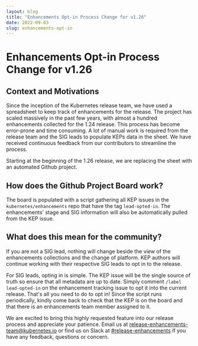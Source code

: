 ```yaml
---
layout: blog
title: "Enhancements Opt-in Process Change for v1.26"
date: 2022-09-03
slug: enhancements-opt-in
---
```


# Enhancements Opt-in Process Change for v1.26 

## Context and Motivations
Since the inception of the Kubernetes release team, we have used a spreadsheet to keep track of enhancements for the release. The project has scaled massively in the past few years, with almost a hundred enhancements collected for the 1.24 release. This process has become error-prone and time consuming. A lot of manual work is required from the release team and the SIG leads to populate KEPs data in the sheet. We have received continuous feedback from our contributors to streamline the process.

Starting at the beginning of the 1.26 release, we are replacing the sheet with an automated Github project.

## How does the Github Project Board work?

The board is populated with a script gathering all KEP issues in the `kubernetes/enhancements` repo that have the tag `lead-opted-in`. The enhancements' stage and SIG information will also be automatically pulled from the KEP issue.


## What does this mean for the community?

If you are not a SIG lead, nothing will change beside the view of the enhancements collections and the change of platform. KEP authors will continue working with their respective SIG leads to opt in to the release.

For SIG leads, opting in is simple. The KEP issue will be the single source of truth so ensure that all metadata are up to date. Simply comment `/label lead-opted-in` on the enhancement tracking issue to opt it into the current release. That's all you need to do to opt in! Since the script runs periodically, kindly come back to check that the KEP is on the board and that there is an enhancements team member assigned to it.

We are excited to bring this highly requested feature into our release process and appreciate your patience. Email us at [release-enhancements-team@kubernetes.io](mailto:release-enhancements-team@kubernetes.io) or  find us on Slack at [#release-enhancements](https://kubernetes.slack.com/archives/C02BY55KV7E) if you have any feedback, questions or concern.
